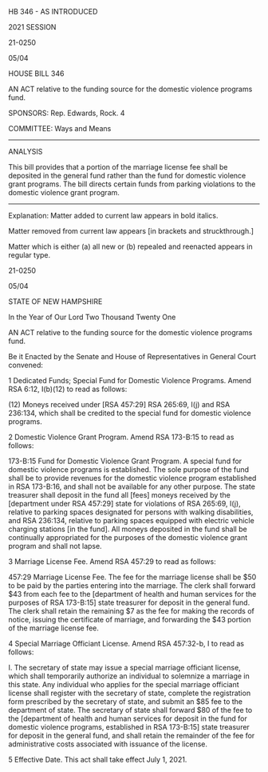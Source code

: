  HB 346 - AS INTRODUCED

 

 

2021 SESSION

 21-0250

 05/04

 

HOUSE BILL 346

 

AN ACT relative to the funding source for the domestic violence programs fund.

 

SPONSORS: Rep. Edwards, Rock. 4

 

COMMITTEE: Ways and Means

 

-----------------------------------------------------------------

 

ANALYSIS

 

 This bill provides that a portion of the marriage license fee shall be deposited in the general fund rather than the fund for domestic violence grant programs. The bill directs certain funds from parking violations to the domestic violence grant program.

 

- - - - - - - - - - - - - - - - - - - - - - - - - - - - - - - - - - - - - - - - - - - - - - - - - - - - - - - - - - - - - - - - - - - - - - - - - - - 

 

Explanation: Matter added to current law appears in bold italics.

 Matter removed from current law appears [in brackets and struckthrough.]

 Matter which is either (a) all new or (b) repealed and reenacted appears in regular type.

 21-0250

 05/04

 

STATE OF NEW HAMPSHIRE

 

In the Year of Our Lord Two Thousand Twenty One

 

AN ACT relative to the funding source for the domestic violence programs fund.

 

Be it Enacted by the Senate and House of Representatives in General Court convened:

 

 1 Dedicated Funds; Special Fund for Domestic Violence Programs. Amend RSA 6:12, I(b)(12) to read as follows:

 (12) Moneys received under [RSA 457:29] RSA 265:69, I(j) and RSA 236:134, which shall be credited to the special fund for domestic violence programs. 

 2 Domestic Violence Grant Program. Amend RSA 173-B:15 to read as follows:

173-B:15 Fund for Domestic Violence Grant Program. A special fund for domestic violence programs is established. The sole purpose of the fund shall be to provide revenues for the domestic violence program established in RSA 173-B:16, and shall not be available for any other purpose. The state treasurer shall deposit in the fund all [fees] moneys received by the [department under RSA 457:29] state for violations of RSA 265:69, I(j), relative to parking spaces designated for persons with walking disabilities, and RSA 236:134, relative to parking spaces equipped with electric vehicle charging stations [in the fund]. All moneys deposited in the fund shall be continually appropriated for the purposes of the domestic violence grant program and shall not lapse. 

 3 Marriage License Fee. Amend RSA 457:29 to read as follows:

 457:29 Marriage License Fee. The fee for the marriage license shall be $50 to be paid by the parties entering into the marriage. The clerk shall forward $43 from each fee to the [department of health and human services for the purposes of RSA 173-B:15] state treasurer for deposit in the general fund. The clerk shall retain the remaining $7 as the fee for making the records of notice, issuing the certificate of marriage, and forwarding the $43 portion of the marriage license fee. 

 4 Special Marriage Officiant License. Amend RSA 457:32-b, I to read as follows:

 I. The secretary of state may issue a special marriage officiant license, which shall temporarily authorize an individual to solemnize a marriage in this state. Any individual who applies for the special marriage officiant license shall register with the secretary of state, complete the registration form prescribed by the secretary of state, and submit an $85 fee to the department of state. The secretary of state shall forward $80 of the fee to the [department of health and human services for deposit in the fund for domestic violence programs, established in RSA 173-B:15] state treasurer for deposit in the general fund, and shall retain the remainder of the fee for administrative costs associated with issuance of the license. 

 5 Effective Date. This act shall take effect July 1, 2021.

